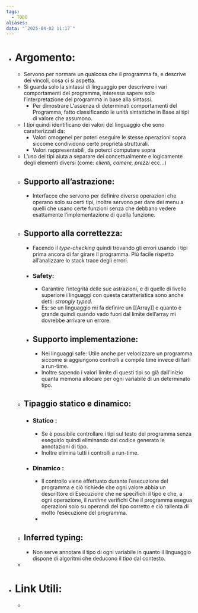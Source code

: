 ```yaml
---
tags:
  - TODO
aliases: 
data: "`2025-04-02 11:17`"
---
```

- # Argomento:
	- Servono per normare un qualcosa che il programma fa, e descrive dei vincoli, cosa ci si aspetta.
	- Si guarda solo la sintassi di linguaggio per descrivere i vari comportamenti del programma, interessa sapere solo l’interpretazione del programma in base alla sintassi.
		- Per dimostrare L'assenza di determinati comportamenti del Programma, fatto classificando le unità sintattiche in Base ai tipi di valore che assumono.
	- I _tipi_ quindi identificano dei valori del linguaggio che sono caratterizzati da:
		- Valori omogenei per poteri eseguire le stesse operazioni sopra siccome condividono certe proprietà strutturali.
		- Valori rappresentabili, da poterci computare sopra
	- L’uso dei tipi aiuta a separare dei concettualmente e logicamente degli elementi diversi (come: _clienti, camere, prezzi_ ecc…)
	- ## Supporto all’astrazione:
		- Interfacce che servono per definire diverse operazioni che operano solo su certi tipi, inoltre servono per dare dei menu a quelli che usano certe funzioni senza che debbano vedere esattamente l’implementazione di quella funzione.
	- ## Supporto alla correttezza:
		- Facendo il _type-checking_ quindi trovando gli errori usando i tipi prima ancora di far girare il programma. Più facile rispetto all’analizzare lo stack trace degli errori.
		- ### Safety:
			- Garantire l’integrità delle sue astrazioni, e di quelle di livello superiore i linguaggi con questa caratteristica sono anche detti: _strongly typed_.
			- Es: se un linguaggio mi fa definire un [[Array]] e quanto è grande quindi quando vado fuori dal limite dell’array mi dovrebbe arrivare un errore.
		- ## Supporto implementazione:
			- Nei linguaggi safe: Utile anche per velocizzare un programma siccome si aggiungono controlli a compile time invece di farli a run-time.
			- Inoltre sapendo i valori limite di questi tipi so già dall’inizio quanta memoria allocare per ogni variabile di un determinato tipo.
	- ## Tipaggio statico e dinamico:
		- ### Statico :
			- Se è possibile controllare i tipi sul testo del programma senza eseguirlo quindi eliminando dal codice generato le annotazioni di tipo.
			- Inoltre elimina tutti i controlli a run-time.
		- ### Dinamico :
			- Il controllo viene effettuato durante l’esecuzione del programma e ciò  richiede che ogni valore abbia un descrittore di Esecuzione che ne specifichi il tipo e che, a ogni operazione, il _runtime_ verifichi Che il programma esegua operazioni solo su operandi del tipo corretto e ciò rallenta di molto l’esecuzione del programma.
			- 
	- ## Inferred typing:
		- Non serve annotare il tipo di ogni variabile in quanto il linguaggio dispone di algoritmi che deducono il _tipo_ dal contesto. 
	- 
- # Link Utili:
	- 